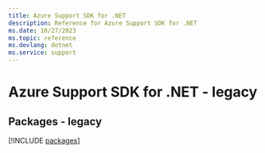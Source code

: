 ```yaml
---
title: Azure Support SDK for .NET
description: Reference for Azure Support SDK for .NET
ms.date: 10/27/2023
ms.topic: reference
ms.devlang: dotnet
ms.service: support
---
```

# Azure Support SDK for .NET - legacy
## Packages - legacy
[!INCLUDE [packages](support-index.md)]